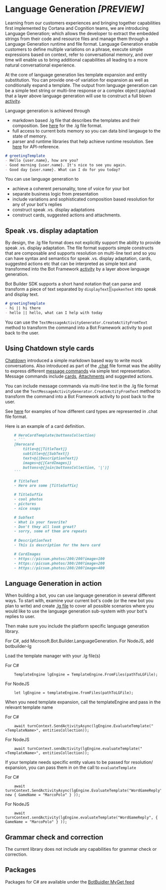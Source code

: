 # Language Generation ***_[PREVIEW]_***
Learning from our customers experiences and bringing together capabilities first implemented by Cortana and Cognition teams, we are introducing Language Generation; which allows the developer to extract the embedded strings from their code and resource files and manage them through a Language Generation runtime and file format.  Language Generation enable customers to define multiple variations on a phrase, execute simple expressions based on context, refer to conversational memory, and over time will enable us to bring additional capabilities all leading to a more natural conversational experience.

At the core of language generation lies template expansion and entity substitution. You can provide one-of variation for expansion as well as conditionally expand a template. The output from language generation can be a simple text string or multi-line response or a complex object payload that a layer above language generation will use to construct a full blown [activity][1].

Language generation is achieved through 
- markdown based .lg file that describes the templates and their composition. See [here][3] for the .lg file format.
- full access to current bots memory so you can data bind langauge to the state of memory.
- parser and runtime libraries that help achieve runtime resolution. See [here][2] for API-reference.

```markdown
# greetingTemplate
- Hello {user.name}, how are you?
- Good morning {user.name}. It's nice to see you again.
- Good day {user.name}. What can I do for you today?
```

You can use language generation to 
- achieve a coherent personality, tone of voice for your bot
- separate business logic from presentation
- include variations and sophisticated composition based resolution for any of your bot's replies
- construct speak .vs. display adaptations
- construct cards, suggested actions and attachments. 

## Speak .vs. display adaptation
By design, the .lg file format does not explicitly support the ability to provide speak .vs. display adaptation. The file format supports simple constructs that are composable and supports resolution on multi-line text and so you can have syntax and semantics for speak .vs. display adaptation, cards, suggested actions etc that can be interpreted as simple text and transformed into the Bot Framework [activity][1] by a layer above language generation. 

Bot Builder SDK supports a short hand notation that can parse and transform a piece of text separated by `displayText`||`spokenText` into speak and display text. 

```markdown
# greetingTemplate
- hi || hi there
- hello || hello, what can I help with today
```

You can use the `TextMessageActivityGenerator.CreateActityFromText` method to transform the command into a Bot Framework activity to post back to the user.

## Using Chatdown style cards

[Chatdown][6] introduced a simple markdown based way to write mock conversations. Also introduced as part of the [.chat][7] file format was the ability to express different [message commands][9] via simple text representation. Message commands include [cards][10], [Attachments][11] and suggested actions.

You can include message commands via multi-line text in the .lg file format and use the `TextMessageActivityGenerator.CreateActityFromText` method to transform the command into a Bot Framework activity to post back to the user. 

See [here][8] for examples of how different card types are represented in .chat file format. 

Here is an example of a card definition.

```markdown
    # HeroCardTemplate(buttonsCollection)
    - ```
    [Herocard   
        title=@{[TitleText]}
        subtitle=@{[SubText]}
        text=@{[DescriptionText]}
        images=@{[CardImages]}
        buttons=@{join(buttonsCollection, '|')]
    ```

    # TitleText
    - Here are some [TitleSuffix]

    # TitleSuffix
    - cool photos
    - pictures
    - nice snaps

    # SubText
    - What is your favorite? 
    - Don't they all look great?
    - sorry, some of them are repeats
    
    # DescriptionText
    - This is description for the hero card

    # CardImages
    - https://picsum.photos/200/200?image=100
    - https://picsum.photos/300/200?image=200
    - https://picsum.photos/200/200?image=400
```

## Language Generation in action
When building a bot, you can use language generation in several different ways. To start with, examine your current bot's code (or the new bot you plan to write) and create [.lg file][3] to cover all possible scenarios where you would like to use the language generation sub-system with your bot's replies to user. 

Then make sure you include the platform specific language generation library. 

For C#, add Microsoft.Bot.Builder.LanguageGeneration. 
For NodeJS, add botbuilder-lg

Load the template manager with your .lg file(s)

For C#
```
    TemplateEngine lgEngine = TemplateEngine.FromFiles(pathToLGFile); 
```

For NodeJS
```
    let lgEngine = templateEngine.fromFiles(pathToLGFile);
```

When you need template expansion, call the templateEngine and pass in the relevant template name

For C#
```
    await turnContext.SendActivityAsync(lgEngine.EvaluateTemplate("<TemplateName>", entitiesCollection));
```

For NodeJS
```
    await turnContext.sendActivity(lgEngine.evaluateTemplate("<TemplateName>", entitiesCollection));
```

If your template needs specific entity values to be passed for resolution/ expansion, you can pass them in on the call to `evaluateTemplate`

For C#
```
    await turnContext.SendActivityAsync(lgEngine.EvaluateTemplate("WordGameReply", new { GameName = "MarcoPolo" } ));

```

For NodeJS
```
    await turnContext.sendActivity(lgEngine.evaluateTemplate("WordGameReply", { GameName = "MarcoPolo" } ));
```



## Grammar check and correction
The current library does not include any capabilities for grammar check or correction. 

## Packages
Packages for C# are available under the [BotBuidler MyGet feed][12]

[1]:https://github.com/Microsoft/BotBuilder/blob/master/specs/botframework-activity/botframework-activity.md
[2]:./docs/api-reference.md
[3]:./docs/lg-file-format.md
[6]:https://github.com/Microsoft/botbuilder-tools/tree/master/packages/Chatdown
[7]:https://github.com/Microsoft/botbuilder-tools/tree/master/packages/Chatdown#chat-file-format
[8]:https://github.com/Microsoft/botbuilder-tools/blob/master/packages/Chatdown/Examples/CardExamples.chat
[9]:https://github.com/Microsoft/botbuilder-tools/tree/master/packages/Chatdown#message-commands
[10]:https://github.com/Microsoft/botbuilder-tools/tree/master/packages/Chatdown#message-cards
[11]:https://github.com/Microsoft/botbuilder-tools/tree/master/packages/Chatdown#message-attachments
[12]:https://botbuilder.myget.org/feed/botbuilder-declarative/package/nuget/Microsoft.Bot.Builder.LanguageGeneration
